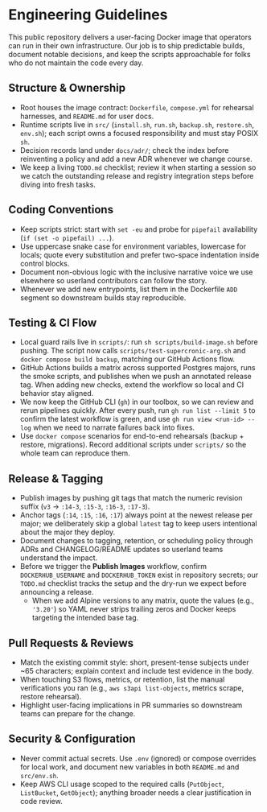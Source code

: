 # Engineering Guidelines

This public repository delivers a user-facing Docker image that operators can run in their own infrastructure. Our job is to
ship predictable builds, document notable decisions, and keep the scripts approachable for folks who do not maintain the
code every day.

## Structure & Ownership
- Root houses the image contract: `Dockerfile`, `compose.yml` for rehearsal harnesses, and `README.md` for user docs.
- Runtime scripts live in `src/` (`install.sh`, `run.sh`, `backup.sh`, `restore.sh`, `env.sh`); each script owns a focused
  responsibility and must stay POSIX `sh`.
- Decision records land under `docs/adr/`; check the index before reinventing a policy and add a new ADR whenever we change
  course.
- We keep a living `TODO.md` checklist; review it when starting a session so we catch the outstanding release and registry
  integration steps before diving into fresh tasks.

## Coding Conventions
- Keep scripts strict: start with `set -eu` and probe for `pipefail` availability (`if (set -o pipefail) ...`).
- Use uppercase snake case for environment variables, lowercase for locals; quote every substitution and prefer two-space
  indentation inside control blocks.
- Document non-obvious logic with the inclusive narrative voice we use elsewhere so userland contributors can follow the
  story.
- Whenever we add new entrypoints, list them in the Dockerfile `ADD` segment so downstream builds stay reproducible.

## Testing & CI Flow
- Local guard rails live in `scripts/`: run `sh scripts/build-image.sh` before pushing. The script now calls
  `scripts/test-supercronic-arg.sh` and `docker compose build backup`, matching our GitHub Actions flow.
- GitHub Actions builds a matrix across supported Postgres majors, runs the smoke scripts, and publishes when we push an
  annotated release tag. When adding new checks, extend the workflow so local and CI behavior stay aligned.
- We now keep the GitHub CLI (`gh`) in our toolbox, so we can review and rerun pipelines quickly. After every push, run
  `gh run list --limit 5` to confirm the latest workflow is green, and use `gh run view <run-id> --log` when we need to
  narrate failures back into fixes.
- Use `docker compose` scenarios for end-to-end rehearsals (backup + restore, migrations). Record additional scripts under
  `scripts/` so the whole team can reproduce them.

## Release & Tagging
- Publish images by pushing git tags that match the numeric revision suffix (`v3` → `:14-3`, `:15-3`, `:16-3`, `:17-3`).
- Anchor tags (`:14`, `:15`, `:16`, `:17`) always point at the newest release per major; we deliberately skip a global
  `latest` tag to keep users intentional about the major they deploy.
- Document changes to tagging, retention, or scheduling policy through ADRs and CHANGELOG/README updates so userland teams
  understand the impact.
- Before we trigger the **Publish Images** workflow, confirm `DOCKERHUB_USERNAME` and `DOCKERHUB_TOKEN` exist in repository
  secrets; our `TODO.md` checklist tracks the setup and the dry-run we expect before announcing a release.
  - When we add Alpine versions to any matrix, quote the values (e.g., `'3.20'`) so YAML never strips trailing zeros and
    Docker keeps targeting the intended base tag.

## Pull Requests & Reviews
- Match the existing commit style: short, present-tense subjects under ~65 characters; explain context and include test
  evidence in the body.
- When touching S3 flows, metrics, or retention, list the manual verifications you ran (e.g., `aws s3api list-objects`,
  metrics scrape, restore rehearsal).
- Highlight user-facing implications in PR summaries so downstream teams can prepare for the change.

## Security & Configuration
- Never commit actual secrets. Use `.env` (ignored) or compose overrides for local work, and document new variables in both
  `README.md` and `src/env.sh`.
- Keep AWS CLI usage scoped to the required calls (`PutObject`, `ListBucket`, `GetObject`); anything broader needs a clear
  justification in code review.
